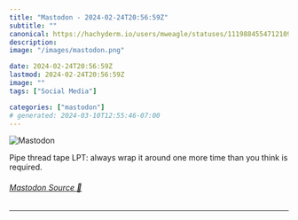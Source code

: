 ```yaml
---
title: "Mastodon - 2024-02-24T20:56:59Z"
subtitle: ""
canonical: https://hachyderm.io/users/mweagle/statuses/111988455471210990
description:
image: "/images/mastodon.png"

date: 2024-02-24T20:56:59Z
lastmod: 2024-02-24T20:56:59Z
image: ""
tags: ["Social Media"]

categories: ["mastodon"]
# generated: 2024-03-10T12:55:46-07:00
---
```

![Mastodon](/images/mastodon.png)

<p>Pipe thread tape LPT: always wrap it around one more time than you think is required.</p>


###### [Mastodon Source 🐘](https://hachyderm.io/@mweagle/111988455471210990)

___
